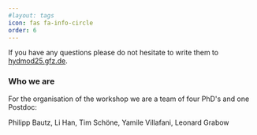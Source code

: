 ```yaml
---
#layout: tags
icon: fas fa-info-circle
order: 6
---
```


If you have any questions please do not hesitate to write them to [hydmod25.gfz.de](mailto:hydmod25@gfz.de).

### Who we are

For the organisation of the workshop we are a team of four PhD's and one Postdoc: 

Philipp Bautz, Li Han, Tim Schöne, Yamile Villafani, Leonard Grabow